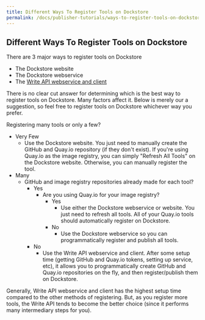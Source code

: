 ```yaml
---
title: Different Ways To Register Tools on Dockstore
permalink: /docs/publisher-tutorials/ways-to-register-tools-on-dockstore/
---
```


## Different Ways To Register Tools on Dockstore

There are 3 major ways to register tools on Dockstore
- The Dockstore website
- The Dockstore webservice
- The [Write API webservice and client](/docs/publisher-tutorials/conversions/)

There is no clear cut answer for determining which is the best way to register tools on Dockstore.  Many factors affect it.  Below is merely our a suggestion, so feel free to register tools on Dockstore whichever way you prefer.

Registering many tools or only a few?
  - Very Few
    - Use the Dockstore website.  You just need to manually create the GitHub and Quay.io repository (if they don't exist).  If you're using Quay.io as the image registry, you can simply "Refresh All Tools" on the Dockstore website.  Otherwise, you can manually register the tool.
  - Many
    - GitHub and image registry repositories already made for each tool?
      - Yes
        - Are you using Quay.io for your image registry?
          - Yes
            - Use either the Dockstore webservice or website.  You just need to refresh all tools.  All of your Quay.io tools should automatically register on Dockstore.
          - No
            - Use the Dockstore webservice so you can programmatically register and publish all tools.
      - No
        - Use the Write API webservice and client.  After some setup time (getting GitHub and Quay.io tokens, setting up service, etc), it allows you to programmatically create GitHub and Quay.io repositories on the fly, and then register/publish them on Dockstore.

Generally, Write API webservice and client has the highest setup time compared to the other methods of registering.  But, as you register more tools, the Write API tends to become the better choice (since it performs many intermediary steps for you).